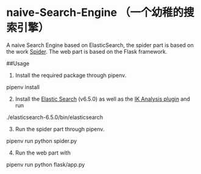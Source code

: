 # naive-Search-Engine （一个幼稚的搜索引擎）
A naive Search Engine based on ElasticSearch, the spider part is based on the work [Spider](https://github.com/anuragranj/spynet.). The web part is based on the Flask framework.

##Usage
1. Install the required package through pipenv.

pipenv install

2. Install the [Elastic Search](https://www.elastic.co/) (v6.5.0) as well as the [IK Analysis plugin](https://github.com/medcl/elasticsearch-analysis-ik) and run

./elasticsearch-6.5.0/bin/elasticsearch

3. Run the spider part through pipenv.

pipenv run python spider.py


4. Run the web part with

pipenv run python flask/app.py 

